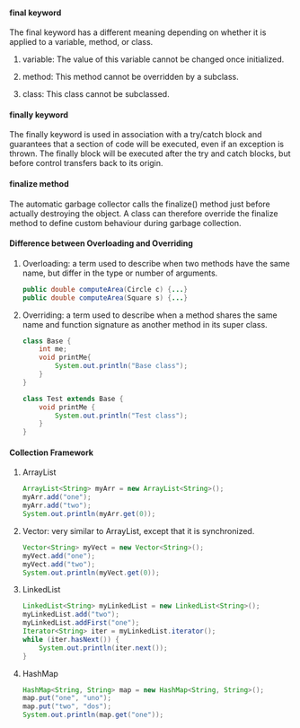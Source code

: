 #### final keyword
The final keyword has a different meaning depending on whether it is applied to a variable, method, or class. 

1. variable: The value of this variable cannot be changed once initialized.

2. method: This method cannot be overridden by a subclass. 

3. class: This class cannot be subclassed. 

#### finally keyword
The finally keyword is used in association with a try/catch block and guarantees that a section of code will be 
executed, even if an exception is thrown. The finally block will be executed after the try and catch blocks, but
before control transfers back to its origin. 

#### finalize method
The automatic garbage collector calls the finalize() method just before actually destroying the object.
A class can therefore override the finalize method to define custom behaviour during garbage collection. 

#### Difference between Overloading and Overriding
1. Overloading: a term used to describe when two methods have the same name, but differ in the type or 
number of arguments. 

	```Java
	public double computeArea(Circle c) {...}
	public double computeArea(Square s) {...}
	```
2. Overriding: a term used to describe when a method shares the same name and function signature as another 
method in its super class.

	```Java
	class Base {
		int me;
		void printMe{
			System.out.println("Base class");
		}
	}
	
	class Test extends Base {
		void printMe {
			System.out.println("Test class");
		}
	}
	```

#### Collection Framework
1. ArrayList

	```Java
	ArrayList<String> myArr = new ArrayList<String>();
	myArr.add("one");
	myArr.add("two");
	System.out.println(myArr.get(0));
	```
		
2. Vector: very similar to ArrayList, except that it is synchronized. 
	
	```Java
	Vector<String> myVect = new Vector<String>();
	myVect.add("one");
	myVect.add("two");
	System.out.println(myVect.get(0));
	```
	
3. LinkedList

	```Java
	LinkedList<String> myLinkedList = new LinkedList<String>();
	myLinkedList.add("two");
	myLinkedList.addFirst("one");
	Iterator<String> iter = myLinkedList.iterator();
	while (iter.hasNext()) {
		System.out.println(iter.next());
	}
	```

4. HashMap

	```JAVA
	HashMap<String, String> map = new HashMap<String, String>();
	map.put("one", "uno");
	map.put("two", "dos");
	System.out.println(map.get("one"));
	```
